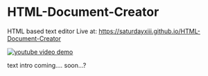 # HTML-Document-Creator
HTML based text editor
Live at: https://saturdayxiii.github.io/HTML-Document-Creator

[![youtube video demo](https://img.youtube.com/vi/yiU63MWVpiw/0.jpg)](https://www.youtube.com/watch?v=yiU63MWVpiw)

text intro coming.... soon...?
